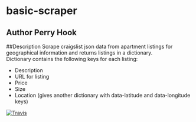 basic-scraper
=============

## Author Perry Hook

##Description
Scrape craigslist json data from apartment listings for geographical information and returns listings in a dictionary.  
Dictionary contains the following keys for each listing:

- Description
- URL for listing
- Price
- Size
- Location (gives another dictionary with data-latitude and data-longitude keys)

[![Travis](https://travis-ci.org/perryhook/basic-scraper.svg?branch=step1)](https://travis-ci.org/perryhook/basic-scraper.svg?branch=step1)

